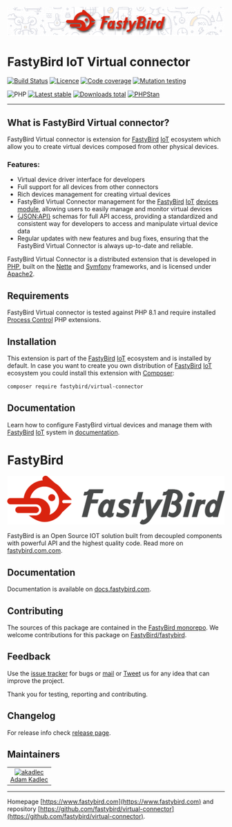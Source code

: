 <p align="center">
	<img src="https://github.com/fastybird/.github/blob/main/assets/repo_title.png?raw=true" alt="FastyBird"/>
</p>

# FastyBird IoT Virtual connector

[![Build Status](https://img.shields.io/github/actions/workflow/status/FastyBird/virtual-connector/ci.yaml?style=flat-square)](https://github.com/FastyBird/virtual-connector/actions)
[![Licence](https://img.shields.io/github/license/FastyBird/virtual-connector?style=flat-square)](https://github.com/FastyBird/virtual-connector/blob/main/LICENSE.md)
[![Code coverage](https://img.shields.io/coverallsCoverage/github/FastyBird/virtual-connector?style=flat-square)](https://coveralls.io/r/FastyBird/virtual-connector)
[![Mutation testing](https://img.shields.io/endpoint?style=flat-square&url=https%3A%2F%2Fbadge-api.stryker-mutator.io%2Fgithub.com%2FFastyBird%2Fvirtual-connector%2Fmain)](https://dashboard.stryker-mutator.io/reports/github.com/FastyBird/virtual-connector/main)

![PHP](https://badgen.net/packagist/php/FastyBird/virtual-connector?cache=300&style=flat-square)
[![Latest stable](https://badgen.net/packagist/v/FastyBird/virtual-connector/latest?cache=300&style=flat-square)](https://packagist.org/packages/FastyBird/virtual-connector)
[![Downloads total](https://badgen.net/packagist/dt/FastyBird/virtual-connector?cache=300&style=flat-square)](https://packagist.org/packages/FastyBird/virtual-connector)
[![PHPStan](https://img.shields.io/badge/PHPStan-enabled-brightgreen.svg?style=flat-square)](https://github.com/phpstan/phpstan)

***

## What is FastyBird Virtual connector?

FastyBird Virtual connector is extension for [FastyBird](https://www.fastybird.com) [IoT](https://en.wikipedia.org/wiki/Internet_of_things) ecosystem
which allow you to create virtual devices composed from other physical devices.

### Features:

- Virtual device driver interface for developers
- Full support for all devices from other connectors
- Rich devices management for creating virtual devices
- FastyBird Virtual Connector management for the [FastyBird](https://www.fastybird.com) [IoT](https://en.wikipedia.org/wiki/Internet_of_things) [devices module](https://github.com/FastyBird/devices-module), allowing users to easily manage and monitor virtual devices
- [{JSON:API}](https://jsonapi.org/) schemas for full API access, providing a standardized and consistent way for developers to access and manipulate virtual device data
- Regular updates with new features and bug fixes, ensuring that the FastyBird Virtual Connector is always up-to-date and reliable.

FastyBird Virtual Connector is a distributed extension that is developed in [PHP](https://www.php.net), built on the [Nette](https://nette.org) and [Symfony](https://symfony.com) frameworks,
and is licensed under [Apache2](http://www.apache.org/licenses/LICENSE-2.0).

## Requirements

FastyBird Virtual connector is tested against PHP 8.1 and require installed [Process Control](https://www.php.net/manual/en/book.pcntl.php)
PHP extensions.

## Installation

This extension is part of the [FastyBird](https://www.fastybird.com) [IoT](https://en.wikipedia.org/wiki/Internet_of_things) ecosystem and is installed by default.
In case you want to create you own distribution of [FastyBird](https://www.fastybird.com) [IoT](https://en.wikipedia.org/wiki/Internet_of_things) ecosystem you could install this extension with  [Composer](http://getcomposer.org/):

```sh
composer require fastybird/virtual-connector
```

## Documentation

Learn how to configure FastyBird virtual devices and manage them with [FastyBird](https://www.fastybird.com) [IoT](https://en.wikipedia.org/wiki/Internet_of_things) system
in [documentation](https://github.com/FastyBird/virtual-connector/wiki).

# FastyBird

<p align="center">
	<img src="https://github.com/fastybird/.github/blob/main/assets/fastybird_row.svg?raw=true" alt="FastyBird"/>
</p>

FastyBird is an Open Source IOT solution built from decoupled components with powerful API and the highest quality code. Read more on [fastybird.com.com](https://www.fastybird.com).

## Documentation

Documentation is available on [docs.fastybird.com](https://docs.fastybird.com).

## Contributing

The sources of this package are contained in the [FastyBird monorepo](https://github.com/FastyBird/fastybird). We welcome contributions for this package on [FastyBird/fastybird](https://github.com/FastyBird/).

## Feedback

Use the [issue tracker](https://github.com/FastyBird/fastybird/issues) for bugs
or [mail](mailto:code@fastybird.com) or [Tweet](https://twitter.com/fastybird) us for any idea that can improve the
project.

Thank you for testing, reporting and contributing.

## Changelog

For release info check [release page](https://github.com/FastyBird/fastybird/releases).

## Maintainers

<table>
	<tbody>
		<tr>
			<td align="center">
				<a href="https://github.com/akadlec">
					<img alt="akadlec" width="80" height="80" src="https://avatars3.githubusercontent.com/u/1866672?s=460&amp;v=4" />
				</a>
				<br>
				<a href="https://github.com/akadlec">Adam Kadlec</a>
			</td>
		</tr>
	</tbody>
</table>

***
Homepage [https://www.fastybird.com](https://www.fastybird.com) and
repository [https://github.com/fastybird/virtual-connector](https://github.com/fastybird/virtual-connector).
